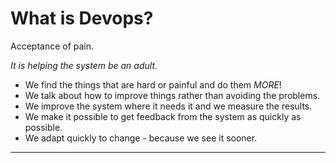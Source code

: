 # What is Devops?

Acceptance of pain. 

*It is helping the system be an adult*.

* We find the things that are hard or painful and do them *MORE*!
* We talk about how to improve things rather than avoiding the problems.
* We improve the system where it needs it and we measure the results.
* We make it possible to get feedback from the system as quickly as possible.
* We adapt quickly to change - because we see it sooner.

---


